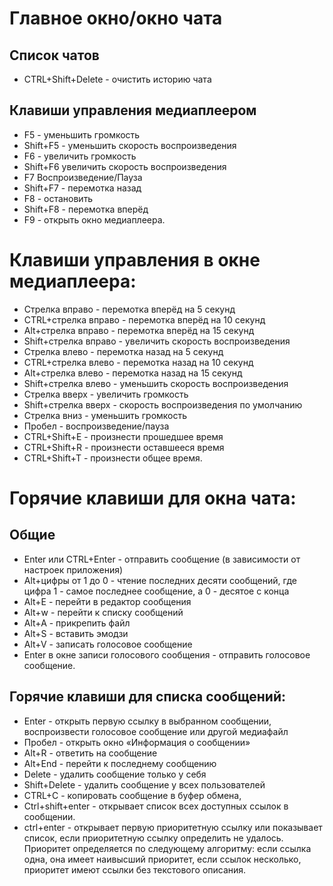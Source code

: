 <!-- title: Клавиатурные команды Easygram -->

# Главное окно/окно чата

## Список чатов

* CTRL+Shift+Delete - очистить историю чата

## Клавиши управления медиаплеером

* F5 - уменьшить громкость
* Shift+F5 - уменьшить скорость воспроизведения
* F6 - увеличить громкость
* Shift+F6 увеличить скорость воспроизведения
* F7 Воспроизведение/Пауза
* Shift+F7 - перемотка назад
* F8 - остановить
* Shift+F8 - перемотка вперёд
* F9 - открыть окно медиаплеера.

# Клавиши управления в окне медиаплеера:

* Стрелка вправо - перемотка вперёд на 5 секунд
* CTRL+стрелка вправо - перемотка вперёд на 10 секунд
* Alt+стрелка вправо - перемотка вперёд на 15 секунд
* Shift+стрелка вправо - увеличить скорость воспроизведения
* Стрелка влево - перемотка назад на 5 секунд
* CTRL+стрелка влево - перемотка назад на 10 секунд
* Alt+стрелка влево - перемотка назад на 15 секунд
* Shift+стрелка влево - уменьшить скорость воспроизведения
* Стрелка вверх - увеличить громкость
* Shift+стрелка вверх - скорость воспроизведения по умолчанию
* Стрелка вниз - уменьшить громкость
* Пробел - воспроизведение/пауза
* CTRL+Shift+E - произнести прошедшее время
* CTRL+Shift+R - произнести оставшееся время
* CTRL+Shift+T - произнести общее время.

# Горячие клавиши для окна чата:

## Общие

* Enter или CTRL+Enter - отправить сообщение (в зависимости от настроек приложения)
* Alt+цифры от 1 до 0 - чтение последних десяти сообщений, где цифра 1 - самое последнее сообщение, а 0 - десятое с конца
* Alt+E - перейти в редактор сообщения
* Alt+w - перейти к списку сообщений
* Alt+A - прикрепить файл
* Alt+S - вставить эмодзи
* Alt+V - записать голосовое сообщение
* Enter в окне записи голосового сообщения - отправить голосовое сообщение.

## Горячие клавиши для списка сообщений:

* Enter - открыть первую ссылку в выбранном сообщении, воспроизвести голосовое сообщение или другой медиафайл
* Пробел - открыть окно «Информация о сообщении»
* Alt+R - ответить на сообщение
* Alt+End - перейти к последнему сообщению
* Delete - удалить сообщение только у себя
* Shift+Delete - удалить сообщение у всех пользователей
* CTRL+C - копировать сообщение в буфер обмена,
* Ctrl+shift+enter - открывает список всех доступных ссылок в сообщении.
* ctrl+enter - открывает первую приоритетную ссылку или показывает список, если приоритетную ссылку определить не удалось. Приоритет определяется по следующему алгоритму: если ссылка одна, она имеет наивысший приоритет, если ссылок несколько, приоритет имеют ссылки без текстового описания.
